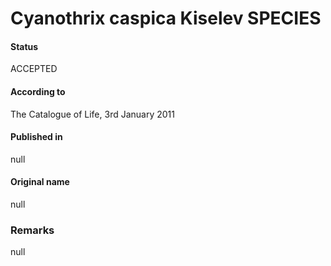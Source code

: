 Cyanothrix caspica Kiselev SPECIES
=======

#### Status
ACCEPTED

#### According to
The Catalogue of Life, 3rd January 2011

#### Published in
null

#### Original name
null

### Remarks
null